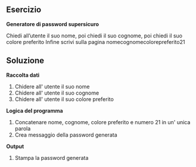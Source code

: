 ## Esercizio

**Generatore di password supersicuro**

Chiedi all’utente il suo nome,
poi chiedi il suo cognome,
poi chiedi il suo colore preferito
Infine scrivi sulla pagina nomecognomecolorepreferito21

## Soluzione

**Raccolta dati**
1. Chidere all' utente il suo nome
2. Chidere all' utente il suo cognome
3. Chidere all' utente il suo colore preferito

**Logica del programma**
1. Concatenare nome, cognome, colore preferito e numero 21 in un' unica parola
2. Crea messaggio della password generata

**Output**
1. Stampa la password generata